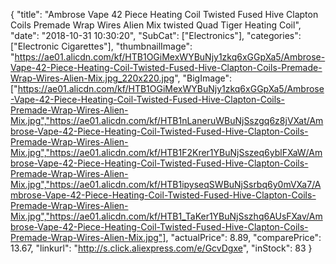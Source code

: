 {
	"title": "Ambrose Vape 42 Piece Heating Coil Twisted Fused Hive Clapton Coils Premade Wrap Wires Alien Mix twisted Quad Tiger Heating Coil",
	"date": "2018-10-31 10:30:20",
	"SubCat": ["Electronics"],
	"categories": ["Electronic Cigarettes"],
	"thumbnailImage": "https://ae01.alicdn.com/kf/HTB1OGiMexWYBuNjy1zkq6xGGpXa5/Ambrose-Vape-42-Piece-Heating-Coil-Twisted-Fused-Hive-Clapton-Coils-Premade-Wrap-Wires-Alien-Mix.jpg_220x220.jpg",
	"BigImage": ["https://ae01.alicdn.com/kf/HTB1OGiMexWYBuNjy1zkq6xGGpXa5/Ambrose-Vape-42-Piece-Heating-Coil-Twisted-Fused-Hive-Clapton-Coils-Premade-Wrap-Wires-Alien-Mix.jpg","https://ae01.alicdn.com/kf/HTB1nLaneruWBuNjSszgq6z8jVXat/Ambrose-Vape-42-Piece-Heating-Coil-Twisted-Fused-Hive-Clapton-Coils-Premade-Wrap-Wires-Alien-Mix.jpg","https://ae01.alicdn.com/kf/HTB1F2Krer1YBuNjSszeq6yblFXaW/Ambrose-Vape-42-Piece-Heating-Coil-Twisted-Fused-Hive-Clapton-Coils-Premade-Wrap-Wires-Alien-Mix.jpg","https://ae01.alicdn.com/kf/HTB1ipyseqSWBuNjSsrbq6y0mVXa7/Ambrose-Vape-42-Piece-Heating-Coil-Twisted-Fused-Hive-Clapton-Coils-Premade-Wrap-Wires-Alien-Mix.jpg","https://ae01.alicdn.com/kf/HTB1_TaKer1YBuNjSszhq6AUsFXav/Ambrose-Vape-42-Piece-Heating-Coil-Twisted-Fused-Hive-Clapton-Coils-Premade-Wrap-Wires-Alien-Mix.jpg"],
	"actualPrice": 8.89,
	"comparePrice": 13.67,
	"linkurl": "http://s.click.aliexpress.com/e/GcvDgxe",
	"inStock": 83
}
